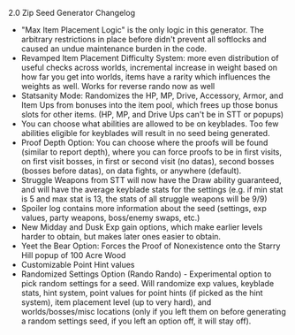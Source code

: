 2.0 Zip Seed Generator Changelog
 
- "Max Item Placement Logic" is the only logic in this generator. The arbitrary restrictions in place before didn't prevent all softlocks and caused an undue maintenance burden in the code.  
- Revamped Item Placement Difficulty System: more even distribution of useful checks across worlds, incremental increase in weight based on how far you get into worlds, items have a rarity which influences the weights as well. Works for reverse rando now as well
- Statsanity Mode: Randomizes the HP, MP, Drive, Accessory, Armor, and Item Ups from bonuses into the item pool, which frees up those bonus slots for other items. (HP, MP, and Drive Ups can't be in STT or popups)
- You can choose what abilities are allowed to be on keyblades. Too few abilities eligible for keyblades will result in no seed being generated.
- Proof Depth Option: You can choose where the proofs will be found (similar to report depth), where you can force proofs to be in first visits, on first visit bosses, in first or second visit (no datas), second bosses (bosses before datas), on data fights, or anywhere (default).
- Struggle Weapons from STT will now have the Draw ability guaranteed, and will have the average keyblade stats for the settings (e.g. if min stat is 5 and max stat is 13, the stats of all struggle weapons will be 9/9)
- Spoiler log contains more information about the seed (settings, exp values, party weapons, boss/enemy swaps, etc.)
- New Midday and Dusk Exp gain options, which make earlier levels harder to obtain, but makes later ones easier to obtain.
- Yeet the Bear Option: Forces the Proof of Nonexistence onto the Starry Hill popup of 100 Acre Wood
- Customizable Point Hint values
- Randomized Settings Option (Rando Rando) - Experimental option to pick random settings for a seed. Will randomize exp values, keyblade stats, hint system, point values for point hints (if picked as the hint system), item placement level (up to very hard), and worlds/bosses/misc locations (only if you left them on before generating a random settings seed, if you left an option off, it will stay off).